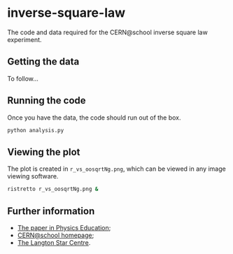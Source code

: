 inverse-square-law
==================

The code and data required for the CERN@school inverse square law experiment.

## Getting the data

To follow...

## Running the code

Once you have the data, the code should run out of the box.

```bash
python analysis.py
```

## Viewing the plot

The plot is created in `r_vs_oosqrtNg.png`, which can be viewed in
any image viewing software.

```bash
ristretto r_vs_oosqrtNg.png &
```

## Further information

* [The paper in Physics Education](http://dx.doi.org/10.1088/0031-9120/48/3/344);
* [CERN@school homepage](http://cernatschool.web.cern.ch);
* [The Langton Star Centre](http://www.thelangtonstarcentre.org).
